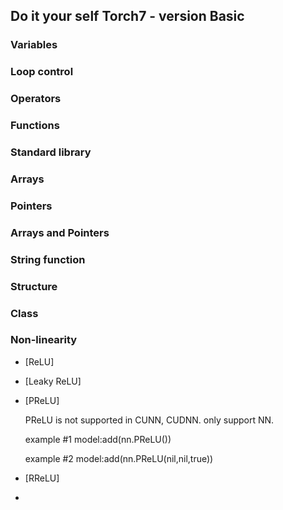 
## Do it your self Torch7 - version Basic

### Variables

### Loop control

### Operators

### Functions

### Standard library

### Arrays

### Pointers

### Arrays and Pointers

### String function

### Structure

### Class


### Non-linearity
- [ReLU]
- [Leaky ReLU]
- [PReLU]

  PReLU is not supported in CUNN, CUDNN. only support NN.

  example #1
  model:add(nn.PReLU())
  
  example #2
  model:add(nn.PReLU(nil,nil,true))

- [RReLU]
- 





